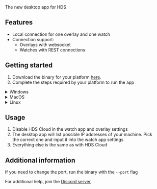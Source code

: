 The new desktop app for HDS

## Features

- Local connection for one overlay and one watch
- Connection support:
  - Overlays with websocket
  - Watches with REST connections

## Getting started

1. Download the binary for your platform [here](https://github.com/Rexios80/hds_desktop/releases/latest).
2. Complete the steps required by your platform to run the app

<details>
<summary>Windows</summary>

1. Run the downloaded file
2. Click "Allow access" on this popup
![](https://i.imgur.com/CZr6Wcs.png)
</details>
   
<details>
<summary>MacOS</summary>

1. Run the following in a terminal:
```bash
chmod +x hds_desktop_macos_intel
```
OR
```bash
chmod +x hds_desktop_macos_apple_silicon
```

2. Press "OK" on this popup:
![](https://i.imgur.com/2ZLn590.png)

3. Open System Preferences > Security & Privacy > General and click "Open Anyway"
![](https://i.imgur.com/CcyEWa3.png)

4. Click "Open" on this popup
![](https://i.imgur.com/JpTF1wR.png)
</details>

<details>
<summary>Linux</summary>

1. Run the following in a terminal:
```bash
chmod +x hds_desktop_linux
```

2. Run the app
</details>

## Usage

1. Disable HDS Cloud in the watch app and overlay settings
2. The desktop app will list possible IP addresses of your machine. Pick the correct one and input it into the watch app settings.
3. Everything else is the same as with HDS Cloud

## Additional information

If you need to change the port, run the binary with the `--port` flag

For additional help, join the [Discord server](https://discord.gg/FayYYcm)
